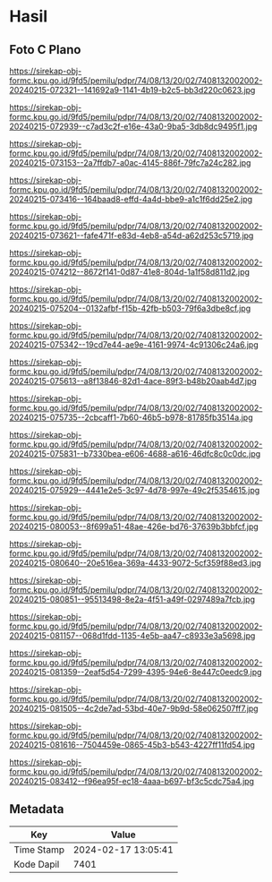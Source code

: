 # Hasil

## Foto C Plano

https://sirekap-obj-formc.kpu.go.id/9fd5/pemilu/pdpr/74/08/13/20/02/7408132002002-20240215-072321--141692a9-1141-4b19-b2c5-bb3d220c0623.jpg

https://sirekap-obj-formc.kpu.go.id/9fd5/pemilu/pdpr/74/08/13/20/02/7408132002002-20240215-072939--c7ad3c2f-e16e-43a0-9ba5-3db8dc9495f1.jpg

https://sirekap-obj-formc.kpu.go.id/9fd5/pemilu/pdpr/74/08/13/20/02/7408132002002-20240215-073153--2a7ffdb7-a0ac-4145-886f-79fc7a24c282.jpg

https://sirekap-obj-formc.kpu.go.id/9fd5/pemilu/pdpr/74/08/13/20/02/7408132002002-20240215-073416--164baad8-effd-4a4d-bbe9-a1c1f6dd25e2.jpg

https://sirekap-obj-formc.kpu.go.id/9fd5/pemilu/pdpr/74/08/13/20/02/7408132002002-20240215-073621--fafe471f-e83d-4eb8-a54d-a62d253c5719.jpg

https://sirekap-obj-formc.kpu.go.id/9fd5/pemilu/pdpr/74/08/13/20/02/7408132002002-20240215-074212--8672f141-0d87-41e8-804d-1a1f58d811d2.jpg

https://sirekap-obj-formc.kpu.go.id/9fd5/pemilu/pdpr/74/08/13/20/02/7408132002002-20240215-075204--0132afbf-f15b-42fb-b503-79f6a3dbe8cf.jpg

https://sirekap-obj-formc.kpu.go.id/9fd5/pemilu/pdpr/74/08/13/20/02/7408132002002-20240215-075342--19cd7e44-ae9e-4161-9974-4c91306c24a6.jpg

https://sirekap-obj-formc.kpu.go.id/9fd5/pemilu/pdpr/74/08/13/20/02/7408132002002-20240215-075613--a8f13846-82d1-4ace-89f3-b48b20aab4d7.jpg

https://sirekap-obj-formc.kpu.go.id/9fd5/pemilu/pdpr/74/08/13/20/02/7408132002002-20240215-075735--2cbcaff1-7b60-46b5-b978-81785fb3514a.jpg

https://sirekap-obj-formc.kpu.go.id/9fd5/pemilu/pdpr/74/08/13/20/02/7408132002002-20240215-075831--b7330bea-e606-4688-a616-46dfc8c0c0dc.jpg

https://sirekap-obj-formc.kpu.go.id/9fd5/pemilu/pdpr/74/08/13/20/02/7408132002002-20240215-075929--4441e2e5-3c97-4d78-997e-49c2f5354615.jpg

https://sirekap-obj-formc.kpu.go.id/9fd5/pemilu/pdpr/74/08/13/20/02/7408132002002-20240215-080053--8f699a51-48ae-426e-bd76-37639b3bbfcf.jpg

https://sirekap-obj-formc.kpu.go.id/9fd5/pemilu/pdpr/74/08/13/20/02/7408132002002-20240215-080640--20e516ea-369a-4433-9072-5cf359f88ed3.jpg

https://sirekap-obj-formc.kpu.go.id/9fd5/pemilu/pdpr/74/08/13/20/02/7408132002002-20240215-080851--95513498-8e2a-4f51-a49f-0297489a7fcb.jpg

https://sirekap-obj-formc.kpu.go.id/9fd5/pemilu/pdpr/74/08/13/20/02/7408132002002-20240215-081157--068d1fdd-1135-4e5b-aa47-c8933e3a5698.jpg

https://sirekap-obj-formc.kpu.go.id/9fd5/pemilu/pdpr/74/08/13/20/02/7408132002002-20240215-081359--2eaf5d54-7299-4395-94e6-8e447c0eedc9.jpg

https://sirekap-obj-formc.kpu.go.id/9fd5/pemilu/pdpr/74/08/13/20/02/7408132002002-20240215-081505--4c2de7ad-53bd-40e7-9b9d-58e062507ff7.jpg

https://sirekap-obj-formc.kpu.go.id/9fd5/pemilu/pdpr/74/08/13/20/02/7408132002002-20240215-081616--7504459e-0865-45b3-b543-4227ff11fd54.jpg

https://sirekap-obj-formc.kpu.go.id/9fd5/pemilu/pdpr/74/08/13/20/02/7408132002002-20240215-083412--f96ea95f-ec18-4aaa-b697-bf3c5cdc75a4.jpg


## Metadata

| Key        | Value               |
| ---------- | ------------------- |
| Time Stamp | 2024-02-17 13:05:41 |
| Kode Dapil | 7401                |



